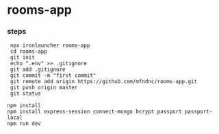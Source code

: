 # rooms-app

### steps

     npx ironlauncher rooms-app
     cd rooms-app
     git init
     echo ".env" >> .gitignore 
     git add .gitignore
     git commit -m "first commit"
     git remote add origin https://github.com/mfndnc/rooms-app.git
     git push origin master
     git status
 
    npm install
    npm install express-session connect-mongo bcrypt passport passport-local
    npm run dev
